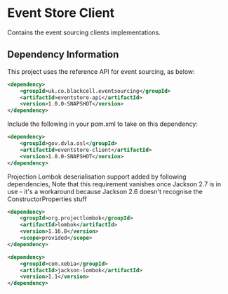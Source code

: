 # Event Store Client
Contains the event sourcing clients implementations.

## Dependency Information
This project uses the reference API for event sourcing, as below:

```xml
<dependency>
    <groupId>uk.co.blackcell.eventsourcing</groupId>
    <artifactId>eventstore-api</artifactId>
    <version>1.0.0-SNAPSHOT</version>
</dependency>
```

Include the following in your pom.xml to take on this dependency:

```xml
<dependency>
    <groupId>gov.dvla.osl</groupId>
    <artifactId>eventstore-client</artifactId>
    <version>1.0.0-SNAPSHOT</version>
</dependency>
```

Projection Lombok deserialisation support added by following dependencies, Note that this requirement vanishes once Jackson 2.7 is in use - it's a workaround because Jackson 2.6 doesn't recognise the ConstructorProperties stuff

```xml
<dependency>
    <groupId>org.projectlombok</groupId>
    <artifactId>lombok</artifactId>
    <version>1.16.8</version>
    <scope>provided</scope>
</dependency>

<dependency>
    <groupId>com.xebia</groupId>
    <artifactId>jackson-lombok</artifactId>
    <version>1.1</version>
</dependency>
```